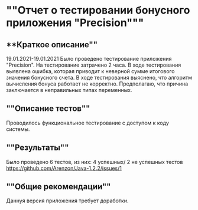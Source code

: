 # ""Отчет о тестировании бонусного приложения "Precision"""
## **Краткое описание""
19.01.2021-19.01.2021 Было проведено тестирование приложения "Precision". На тестирование затрачено 2 часа. В ходе тестирования выявлена ошибка, которая приводит к неверной сумме итогового значения бонусного счета. В ходе тестирования выяснено, что алгоритм вычисления бонуса работает не корректно. Предполагаю, что причина заключается в неправильных типах переменных.

## ""Описание тестов""
Проводилось функциональное тестирование с доступом к коду системы. 

## ""Результаты""
Было проведено 6 тестов, из них: 4 успешных/ 2 не успешных тестов https://github.com/Arenzon/Java-1.2.2/issues/1

## ""Общие рекомендации""
Даннуя версия приложения требует доработки.